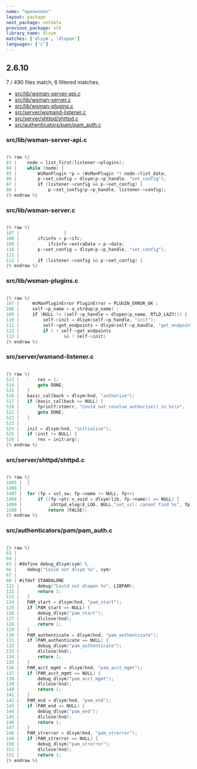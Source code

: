 ```yaml
---
name: "openwsman"
layout: package
next_package: netdata
previous_package: vtk
library_name: dlsym
matches: ['dlsym', 'dlopen']
languages: ['c']
---
```

## 2.6.10
7 / 490 files match, 6 filtered matches.

 - [src/lib/wsman-server-api.c](#srclibwsman-server-apic)
 - [src/lib/wsman-server.c](#srclibwsman-serverc)
 - [src/lib/wsman-plugins.c](#srclibwsman-pluginsc)
 - [src/server/wsmand-listener.c](#srcserverwsmand-listenerc)
 - [src/server/shttpd/shttpd.c](#srcservershttpdshttpdc)
 - [src/authenticators/pam/pam_auth.c](#srcauthenticatorspampam_authc)

### src/lib/wsman-server-api.c

```c

{% raw %}
83 | 	node = list_first(listener->plugins);
84 | 	while (node) {
85 | 		WsManPlugin *p = (WsManPlugin *) node->list_data;
86 | 		p->set_config = dlsym(p->p_handle, "set_config");
87 | 		if (listener->config && p->set_config) {
88 | 			p->set_config(p->p_handle, listener->config);
{% endraw %}

```
### src/lib/wsman-server.c

```c

{% raw %}
107 |                 }
108 | 		ifcinfo = p->ifc;
109 | 	        ifcinfo->extraData = p->data;
110 | 		p->set_config = dlsym(p->p_handle, "set_config");
111 | 
112 | 		if (listener->config && p->set_config) {
{% endraw %}

```
### src/lib/wsman-plugins.c

```c

{% raw %}
107 |     WsManPluginError PluginError = PLUGIN_ERROR_OK ;
108 |     self->p_name = u_strdup(p_name) ;
109 |     if (NULL != (self->p_handle = dlopen(p_name, RTLD_LAZY))) {
110 |         self->init = dlsym(self->p_handle, "init");
111 |         self->get_endpoints = dlsym(self->p_handle, "get_endpoints");
112 |         if ( ! self->get_endpoints
113 |                 && ! self->init)
{% endraw %}

```
### src/server/wsmand-listener.c

```c

{% raw %}
513 | 		res = 1;
514 | 		goto DONE;
515 | 	}
516 | 	basic_callback = dlsym(hnd, "authorize");
517 | 	if (basic_callback == NULL) {
518 | 		fprintf(stderr, "Could not resolve authorize() in %s\n",
521 | 		goto DONE;
522 | 	}
523 | 
524 | 	init = dlsym(hnd, "initialize");
525 | 	if (init != NULL) {
526 | 		res = init(arg);
{% endraw %}

```
### src/server/shttpd/shttpd.c

```c

{% raw %}
1495 | 	}
1496 | 
1497 | 	for (fp = ssl_sw; fp->name != NULL; fp++)
1498 | 		if ((fp->ptr.v_void = dlsym(lib, fp->name)) == NULL) {
1499 | 			_shttpd_elog(E_LOG, NULL,"set_ssl: cannot find %s", fp->name);
1500 | 			return (FALSE);
{% endraw %}

```
### src/authenticators/pam/pam_auth.c

```c

{% raw %}
63 | 
64 | 
65 | #define debug_dlsym(sym) \
66 | 	debug("Could not dlsym %s", sym)
67 | 
68 | #ifdef STANDALONE
121 | 		debug("Could not dlopen %s", LIBPAM);
122 | 		return 1;
123 | 	}
124 | 	PAM_start = dlsym(hnd, "pam_start");
125 | 	if (PAM_start == NULL) {
126 | 		debug_dlsym("pam_start");
127 | 		dlclose(hnd);
128 | 		return 1;
129 | 	}
130 | 	PAM_authenticate = dlsym(hnd, "pam_authenticate");
131 | 	if (PAM_authenticate == NULL) {
132 | 		debug_dlsym("pam_authenticate");
133 | 		dlclose(hnd);
134 | 		return 1;
135 | 	}
136 | 	PAM_acct_mgmt = dlsym(hnd, "pam_acct_mgmt");
137 | 	if (PAM_acct_mgmt == NULL) {
138 | 		debug_dlsym("pam_acct_mgmt");
139 | 		dlclose(hnd);
140 | 		return 1;
141 | 	}
142 | 	PAM_end = dlsym(hnd, "pam_end");
143 | 	if (PAM_end == NULL) {
144 | 		debug_dlsym("pam_end");
145 | 		dlclose(hnd);
146 | 		return 1;
147 | 	}
148 | 	PAM_strerror = dlsym(hnd, "pam_strerror");
149 | 	if (PAM_strerror == NULL) {
150 | 		debug_dlsym("pam_strerror");
151 | 		dlclose(hnd);
152 | 		return 1;
{% endraw %}

```